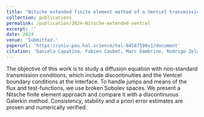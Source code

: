 ```yaml
---
title: "Nitsche extended finite element method of a Ventcel transmission problem with discontinuities at the interface"
collection: publications
permalink: /publication/2024-Nitsche-extended-ventcel
excerpt: ''
date: 2024
venue: 'Submitted.'
paperurl: 'https://univ-pau.hal.science/hal-04587596v1/document'
citation: 'Daniela Capatina, Fabien Caubet, Marc Dambrine, Rodrigo Zelada. Nitsche extended finite element method of a Ventcel transmission problem with discontinuities at the interface. 2024. ⟨hal-04587596⟩.'
---
```


The objective of this work is to study a diffusion equation with non-standard transmission conditions, which include discontinuities and the Ventcel boundary conditions at the interface. To handle
jumps and means of the flux and test-functions, we use broken Sobolev spaces. We present a Nitsche
finite element approach and compare it with a discontinuous Galerkin method. Consistency, stability
and a priori error estimates are proven and numerically verified.
